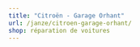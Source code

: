 ```yaml
---
title: "Citroën - Garage Orhant"
url: /janze/citroen-garage-orhant/
shop: réparation de voitures
---
```

